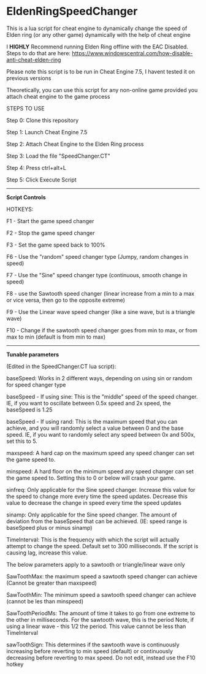 # EldenRingSpeedChanger
This is a lua script for cheat engine to dynamically change the speed of Elden ring (or any other game) dynamically with the help of cheat engine

I **HIGHLY** Recommend running Elden Ring offline with the EAC Disabled. Steps to do that are here:
https://www.windowscentral.com/how-disable-anti-cheat-elden-ring

Please note this script is to be run in Cheat Engine 7.5, I havent tested it on previous versions

Theoretically, you can use this script for any non-online game provided you attach cheat engine to the game process

STEPS TO USE

Step 0: Clone this repository

Step 1: Launch Cheat Engine 7.5

Step 2: Attach Cheat Engine to the Elden Ring process

Step 3: Load the file "SpeedChanger.CT"

Step 4: Press ctrl+alt+L

Step 5: Click Execute Script


--- 
**Script Controls**

HOTKEYS:

F1 - Start the game speed changer

F2 - Stop the game speed changer

F3 - Set the game speed back to 100% 

F6 - Use the "random" speed changer type (Jumpy, random changes in speed)

F7 - Use the "Sine" speed changer type (continuous, smooth change in speed)

F8 - use the Sawtooth speed changer (linear increase from a min to a max or vice versa, then go to the opposite extreme)

F9 - Use the Linear wave speed changer (like a sine wave, but is a triangle wave)

F10 - Change if the sawtooth speed changer goes from min to max, or from max to min (default is from min to max)

---

**Tunable parameters**

(Edited in the SpeedChanger.CT lua script):

baseSpeed: Works in 2 different ways, depending on using sin or random for speed changer type

baseSpeed - If using sine: This is the "middle" speed of the speed changer. IE, if you want to oscillate between 0.5x speed and 2x speed, the baseSpeed is 1.25

baseSpeed - If using rand: This is the maximum speed that you can achieve, and you will randomly select a value between 0 and the base speed. IE, if you want to randomly select any speed between 0x and 500x, set this to 5. 

maxspeed: A hard cap on the maximum speed any speed changer can set the game speed to.

minspeed: A hard floor on the minimum speed any speed changer can set the game speed to. Setting this to 0 or below will crash your game. 

sinfreq: Only applicable for the Sine speed changer. Increase this value for the speed to change more every time the speed updates. Decrease this value to decrease the change in speed every time the speed updates

sinamp: Only applicable for the Sine speed changer. The amount of deviation from the baseSpeed that can be achieved. (IE: speed range is baseSpeed plus or minus sinamp)

TimeInterval: This is the frequency with which the script will actually attempt to change the speed. Default set to 300 milliseconds. If the script is causing lag, increase this value. 


The below parameters apply to a sawtooth or triangle/linear wave only

SawToothMax: the maximum speed a sawtooth speed changer can achieve (Cannot be greater than maxspeed)

SawToothMin: The minimum speed a sawtooth speed changer can achieve (cannot be les than minspeed)

SawToothPeriodMs: The amount of time it takes to go from one extreme to the other in milliseconds. For the sawtooth wave, this is the period Note, if using a linear wave - this 1/2 the period. This value cannot be less than TimeInterval

sawToothSign: This determines if the sawtooth wave is continuously increasing before reverting to min speed (default) or continuously decreasing before reverting to max speed. Do not edit, instead use the F10 hotkey

